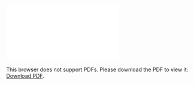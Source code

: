 <object data="christ-in-song/CIS1908pdfs/735.pdf" type="application/pdf" width="100%" height="1024px">
    <embed src="christ-in-song/CIS1908pdfs/735.pdf">
        <p>This browser does not support PDFs. Please download the PDF to view it: <a href="christ-in-song/CIS1908pdfs/735.pdf">Download PDF</a>.</p>
    </embed>
</object>
